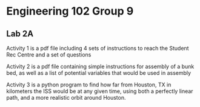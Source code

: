 # Engineering 102 Group 9
## Lab 2A

Activity 1 is a pdf file including 4 sets of instructions to reach the Student Rec Centre and a set of questions

Activity 2 is a pdf file containing simple instructions for assembly of a bunk bed, as well as a list of potential variables that would be used in assembly

Activity 3 is a python program to find how far from Houston, TX in kilometers the ISS would be at any given time, using both a perfectly linear path, and a more realistic orbit around Houston.